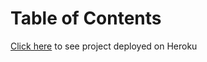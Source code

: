 
# Table of Contents



[Click here](https://postalcost.herokuapp.com/) to see project deployed on Heroku

